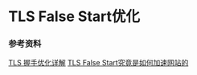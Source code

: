 # TLS False Start优化



### 参考资料
[TLS 握手优化详解](https://imququ.com/post/optimize-tls-handshake.html)
[TLS False Start究竟是如何加速网站的](https://segmentfault.com/a/1190000004003319)